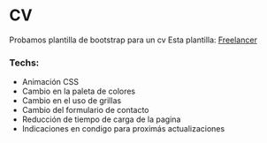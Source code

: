 # CV

Probamos plantilla de bootstrap para un cv
Esta plantilla: [Freelancer](https://startbootstrap.com/previews/freelancer/)

### Techs:

* Animación CSS
* Cambio en la paleta de colores
* Cambio en el uso de grillas
* Cambio del formulario de contacto
* Reducción de tiempo de carga de la pagina
* Indicaciones en condigo para proximás actualizaciones

